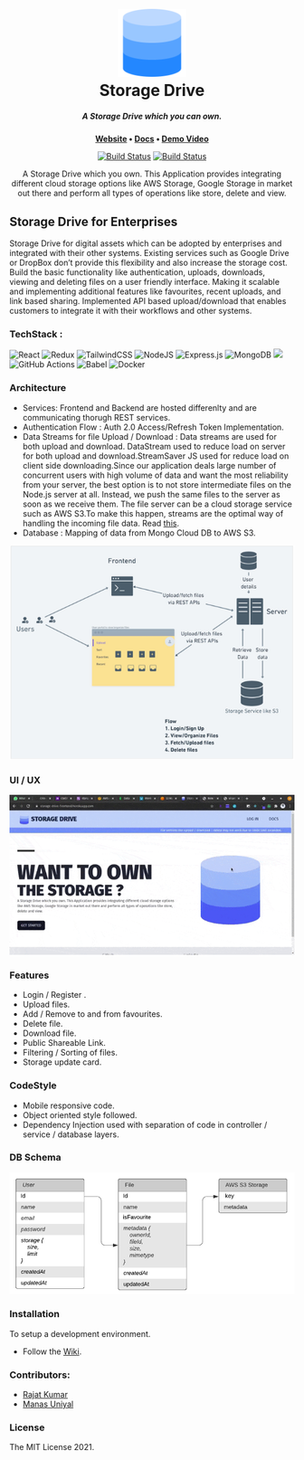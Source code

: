 <h1 align="center">
  <br>
 <img width="120" height="120" src="./client/src/assets/logo512.png">
  <br>
  Storage Drive
  <br>

</h1>

<h5 align="center">
	A Storage Drive which you can own.
</h5>

<p align="center">
	<strong>
		<a href="https://storage-drive-frontend.herokuapp.com/">Website</a>
		•
		<a href="https://github.com/Crio-Winter-of-Doing-2021/VICARA-T8/wiki">Docs</a>
		•
		<a href="">Demo Video</a>
	</strong>
</p>

<p align="center">
	<a href="https://github.com/Crio-Winter-of-Doing-2021/VICARA-T8/actions"><img
		alt="Build Status"
		src="https://github.com/Crio-Winter-of-Doing-2021/VICARA-T8/actions/workflows/backend.yml/badge.svg"></a>
  	<a href="https://github.com/Crio-Winter-of-Doing-2021/VICARA-T8/actions"><img
		alt="Build Status"
		src="https://github.com/Crio-Winter-of-Doing-2021/VICARA-T8/actions/workflows/frontend.yml/badge.svg"></a>
</p>

<p align="center">
A Storage Drive which you own. This Application provides integrating different cloud storage options like AWS Storage, Google Storage in market out there and perform all types of operations like store, delete and view.
</p>

## Storage Drive for Enterprises

Storage Drive for digital assets which can be adopted by enterprises and integrated with their other systems. Existing services such as Google Drive or DropBox don’t provide this flexibility and also increase the storage cost. Build the basic functionality like authentication, uploads, downloads, viewing and deleting files on a user friendly interface. Making it scalable and implementing additional features like favourites, recent uploads, and link based sharing. Implemented API based upload/download that enables customers to integrate it with their workflows and other systems.

### TechStack :

<img alt="React" src="https://img.shields.io/badge/react%20-%2320232a.svg?&style=for-the-badge&logo=react&logoColor=%2361DAFB"/> <img alt="Redux" src="https://img.shields.io/badge/redux%20-%23593d88.svg?&style=for-the-badge&logo=redux&logoColor=white"/> <img alt="TailwindCSS" src="https://img.shields.io/badge/tailwindcss%20-%2338B2AC.svg?&style=for-the-badge&logo=tailwind-css&logoColor=white"/>
<img alt="NodeJS" src="https://img.shields.io/badge/node.js%20-%2343853D.svg?&style=for-the-badge&logo=node.js&logoColor=white"/> <img alt="Express.js" src="https://img.shields.io/badge/express.js%20-%23404d59.svg?&style=for-the-badge"/> <img alt="MongoDB" src ="https://img.shields.io/badge/MongoDB-%234ea94b.svg?&style=for-the-badge&logo=mongodb&logoColor=white"/> <img src = "https://img.shields.io/badge/Amazon_AWS-232F3E?style=for-the-badge&logo=amazon-aws&logoColor=white"/> <img alt="GitHub Actions" src="https://img.shields.io/badge/github%20actions%20-%232671E5.svg?&style=for-the-badge&logo=github%20actions&logoColor=white"/> <img alt="Babel" src="https://img.shields.io/badge/Babel-F9DC3e?style=for-the-badge&logo=babel&logoColor=black" /> <img alt="Docker" src="https://img.shields.io/badge/docker%20-%230db7ed.svg?&style=for-the-badge&logo=docker&logoColor=white"/>

### Architecture

- Services: Frontend and Backend are hosted differenlty and are communicating thorugh REST services.
- Authentication Flow : Auth 2.0 Access/Refresh Token Implementation.
- Data Streams for file Upload / Download : Data streams are used for both upload and download. DataStream used to reduce load on server for both upload and download.StreamSaver JS used for reduce load on client side downloading.Since our application deals large number of concurrent users with high volume of data and want the most reliability from your server, the best option is to not store intermediate files on the Node.js server at all. Instead, we push the same files to the server as soon as we receive them. The file server can be a cloud storage service such as AWS S3.To make this happen, streams are the optimal way of handling the incoming file data. Read <a href="https://github.com/Crio-Winter-of-Doing-2021/VICARA-T8/wiki">this</a>.
- Database : Mapping of data from Mongo Cloud DB to AWS S3.
<p align="center">
  <img src="./assets/arch.png" alt="architecture">
</p>

### UI / UX

<p align="center">
  <img src="./assets/UI.gif" alt="UI">
</p>

<!-- GIF NEEDED -->

### Features

- Login / Register .
- Upload files.
- Add / Remove to and from favourites.
- Delete file.
- Download file.
- Public Shareable Link.
- Filtering / Sorting of files.
- Storage update card.

### CodeStyle

- Mobile responsive code.
- Object oriented style followed.
- Dependency Injection used with separation of code in controller / service / database layers.

### DB Schema

<p align="center">
  <img src="./assets/db_schema.png" alt="architecture"">
</p>

### Installation

To setup a development environment.

- Follow the <a href="https://github.com/Crio-Winter-of-Doing-2021/VICARA-T8/wiki/Installation-Instructions">Wiki</a>.

### Contributors:

- [Rajat Kumar](https://github.com/991rajat)
- [Manas Uniyal](https://www.github.com/ManasUniyal)

### License

The MIT License 2021.
